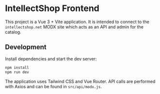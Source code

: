 # IntellectShop Frontend

This project is a Vue 3 + Vite application. It is intended to connect to the `intellectshop.net` MODX site which acts as an API and admin for the catalog.

## Development

Install dependencies and start the dev server:

```bash
npm install
npm run dev
```

The application uses Tailwind CSS and Vue Router. API calls are performed with Axios and can be found in `src/api/modx.js`.

